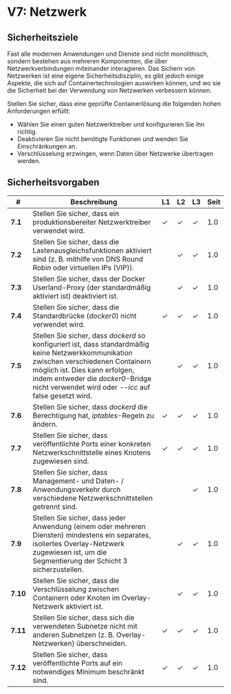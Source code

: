 # V7: Netzwerk

## Sicherheitsziele

Fast alle modernen Anwendungen und Dienste sind nicht monolithisch, sondern bestehen aus mehreren Komponenten, die über Netzwerkverbindungen miteinander interagieren. Das Sichern von Netzwerken ist eine eigene Sicherheitsdisziplin, es gibt jedoch einige Aspekte, die sich auf Containertechnologien auswirken können, und wo sie die Sicherheit bei der Verwendung von Netzwerken verbessern können.

Stellen Sie sicher, dass eine geprüfte Containerlösung die folgenden hohen Anforderungen erfüllt:

* Wählen Sie einen guten Netzwerktreiber und konfigurieren Sie ihn richtig.
* Deaktivieren Sie nicht benötigte Funktionen und wenden Sie Einschränkungen an.
* Verschlüsselung erzwingen, wenn Daten über Netzwerke übertragen werden.

## Sicherheitsvorgaben

| # | Beschreibung | L1 | L2 | L3 | Seit |
| --- | --- | --- | --- | -- | -- |
| **7.1** | Stellen Sie sicher, dass ein produktionsbereiter Netzwerktreiber verwendet wird. | ✓ | ✓ | ✓ | 1.0 |
| **7.2** | Stellen Sie sicher, dass die Lastenausgleichsfunktionen aktiviert sind (z. B. mithilfe von DNS Round Robin oder virtuellen IPs (VIP)). |  | ✓ | ✓ | 1.0 |
| **7.3** | Stellen Sie sicher, dass der Docker Userland-Proxy (der standardmäßig aktiviert ist) deaktiviert ist. |  | ✓ | ✓ | 1.0 |
| **7.4** | Stellen Sie sicher, dass die Standardbrücke (_docker0_) nicht verwendet wird. | ✓ | ✓ | ✓ | 1.0 |
| **7.5** | Stellen Sie sicher, dass _dockerd_ so konfiguriert ist, dass standardmäßig keine Netzwerkkommunikation zwischen verschiedenen Containern möglich ist. Dies kann erfolgen, indem entweder die _docker0_-Bridge nicht verwendet wird oder _--icc_ auf false gesetzt wird. |  | ✓ | ✓ | 1.0 |
| **7.6** | Stellen Sie sicher, dass _dockerd_ die Berechtigung hat, _iptables_-Regeln zu ändern. | ✓ | ✓ | ✓ | 1.0 |
| **7.7** | Stellen Sie sicher, dass veröffentlichte Ports einer konkreten Netzwerkschnittstelle eines Knotens zugewiesen sind. | ✓ | ✓ | ✓ | 1.0 |
| **7.8** | Stellen Sie sicher, dass Management- und Daten- / Anwendungsverkehr durch verschiedene Netzwerkschnittstellen getrennt sind. |  |  | ✓ | 1.0 |
| **7.9** | Stellen Sie sicher, dass jeder Anwendung (einem oder mehreren Diensten) mindestens ein separates, isoliertes Overlay-Netzwerk zugewiesen ist, um die Segmentierung der Schicht 3 sicherzustellen. |  | ✓ | ✓ | 1.0 |
| **7.10** | Stellen Sie sicher, dass die Verschlüsselung zwischen Containern oder Knoten im Overlay-Netzwerk aktiviert ist. |  | ✓ | ✓ | 1.0 |
| **7.11** | Stellen Sie sicher, dass sich die verwendeten Subnetze nicht mit anderen Subnetzen (z. B. Overlay-Netzwerken) überschneiden. | ✓ | ✓ | ✓ | 1.0 |
| **7.12** | Stellen Sie sicher, dass veröffentlichte Ports auf ein notwendiges Minimum beschränkt sind. | ✓ | ✓ | ✓ | 1.0 |
